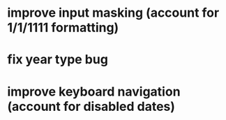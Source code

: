 # improve input masking (account for 1/1/1111 formatting)

# fix year type bug

# improve keyboard navigation (account for disabled dates)

